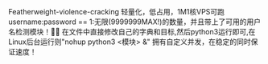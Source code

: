 Featherweight-violence-cracking 
轻量化，低占用，1M1核VPS可跑username:password == 1:无限(9999999MAX!)的数量，并且带上了可用的用户名检测模块！👻👻
在文件中直接修改自己的字典和目标,然后python3运行即可,在Linux后台运行则"nohup python3 <模块> &"
拥有自定义并发，在稳定的同时保证速度！
